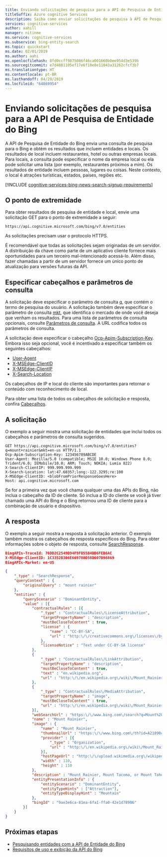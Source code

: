 ```yaml
---
title: Enviando solicitações de pesquisa para a API de Pesquisa de Entidade do Bing
titleSuffix: Azure cognitive Services
description: Saiba como enviar solicitações de pesquisa à API de Pesquisa de Entidade do Bing
services: cognitive-services
author: aahill
manager: nitinme
ms.service: cognitive-services
ms.subservice: bing-entity-search
ms.topic: quickstart
ms.date: 02/01/2019
ms.author: aahi
ms.openlocfilehash: 8fd0ccff9875086f46ca001660b0ee954d3e539b
ms.sourcegitcommit: e7d4881105ef17e6f10e8e11043a31262cfcf3b7
ms.translationtype: HT
ms.contentlocale: pt-BR
ms.lasthandoff: 04/29/2019
ms.locfileid: "64869954"
---
```

# <a name="sending-search-requests-to-the-bing-entity-search-api"></a>Enviando solicitações de pesquisa para a API de Pesquisa de Entidade do Bing

A API de Pesquisa de Entidade do Bing envia uma consulta de pesquisa para o Bing e obtém os resultados que incluem entidades e locais. Os resultados de local incluem restaurantes, hotel ou outras empresas locais. Para locais, a consulta pode especificar o nome da empresa local ou ela pode solicitar uma lista (por exemplo, restaurantes próximos a mim). Os resultados de entidade incluem pessoas, lugares ou coisas. Neste contexto, o local é atrações turísticas, estados, países, regiões etc. 

[!INCLUDE [cognitive-services-bing-news-search-signup-requirements](../../../../includes/cognitive-services-bing-entity-search-signup-requirements.md)]

## <a name="the-endpoint"></a>O ponto de extremidade

Para obter resultados de pesquisa de entidade e local, envie uma solicitação GET para o ponto de extremidade a seguir:  
  
```
https://api.cognitive.microsoft.com/bing/v7.0/entities
```

As solicitações precisam usar o protocolo HTTPS.

É recomendável que todas as solicitações sejam originadas de um servidor. A distribuição da chave como parte de um aplicativo cliente fornece mais oportunidades para um terceiro mal-intencionado acessá-lo. Além disso, fazer chamadas a partir de um servidor fornece um único ponto de atualização para versões futuras da API.

## <a name="specifying-query-parameters-and-headers"></a>Especificar cabeçalhos e parâmetros de consulta

A solicitação deve especificar o parâmetro de consulta [q](https://docs.microsoft.com/rest/api/cognitiveservices/bing-entities-api-v7-reference#query), que contém o termo de pesquisa do usuário. A solicitação também deve especificar o parâmetro de consulta [mkt](https://docs.microsoft.com/rest/api/cognitiveservices/bing-entities-api-v7-reference#mkt), que identifica o mercado de onde você deseja que venham os resultados. Para uma lista de parâmetros de consulta opcionais, consulte [Parâmetros de consulta](https://docs.microsoft.com/rest/api/cognitiveservices/bing-entities-api-v7-reference#query-parameters). A URL codifica todos os parâmetros de consulta.  
  
A solicitação deve especificar o cabeçalho [Ocp-Apim-Subscription-Key](https://docs.microsoft.com/rest/api/cognitiveservices/bing-entities-api-v7-reference#subscriptionkey). Embora isso seja opcional, você é incentivado a especificar também os seguintes cabeçalhos:  
  
-   [User-Agent](https://docs.microsoft.com/rest/api/cognitiveservices/bing-entities-api-v7-reference#useragent)  
-   [X-MSEdge-ClientID](https://docs.microsoft.com/rest/api/cognitiveservices/bing-entities-api-v7-reference#clientid)  
-   [X-MSEdge-ClientIP](https://docs.microsoft.com/rest/api/cognitiveservices/bing-entities-api-v7-reference#clientip)  
-   [X-Search-Location](https://docs.microsoft.com/rest/api/cognitiveservices/bing-entities-api-v7-reference#location)  

Os cabeçalhos de IP e local do cliente são importantes para retornar o conteúdo com reconhecimento de local.  

Para obter uma lista de todos os cabeçalhos de solicitação e resposta, confira [Cabeçalhos](https://docs.microsoft.com/rest/api/cognitiveservices/bing-entities-api-v7-reference#headers).

## <a name="the-request"></a>A solicitação

O exemplo a seguir mostra uma solicitação de entidades que inclui todos os cabeçalhos e parâmetros de consulta sugeridos. 

```  
GET https://api.cognitive.microsoft.com/bing/v7.0/entities?q=mount+rainier&mkt=en-us HTTP/1.1  
Ocp-Apim-Subscription-Key: 123456789ABCDE  
User-Agent: Mozilla/5.0 (compatible; MSIE 10.0; Windows Phone 8.0; Trident/6.0; IEMobile/10.0; ARM; Touch; NOKIA; Lumia 822)  
X-Search-ClientIP: 999.999.999.999  
X-Search-Location: lat:47.60357;long:-122.3295;re:100  
X-MSEdge-ClientID: <blobFromPriorResponseGoesHere>  
Host: api.cognitive.microsoft.com  
```  

Se for a primeira vez que você chama qualquer uma das APIs do Bing, não inclua o cabeçalho da ID de cliente. Só inclua a ID do cliente se você já tiver chamado uma API do Bing e o Bing retornou uma ID de cliente para a combinação de usuário e dispositivo.

## <a name="the-response"></a>A resposta

O exemplo a seguir mostra a resposta à solicitação anterior. O exemplo também mostra os cabeçalhos de resposta específicos do Bing. Para obter informações sobre o objeto de resposta, consulte [SearchResponse](https://docs.microsoft.com/rest/api/cognitiveservices/bing-entities-api-v7-reference#searchresponse).

```json
BingAPIs-TraceId: 76DD2C2549B94F9FB55B4BD6FEB6AC
X-MSEdge-ClientID: 1C3352B306E669780D58D607B96869
BingAPIs-Market: en-US

{
    "_type" : "SearchResponse",
    "queryContext" : {
        "originalQuery" : "mount rainier"
    },
    "entities" : {
        "queryScenario" : "DominantEntity",
        "value" : [{
            "contractualRules" : [{
                "_type" : "ContractualRules\/LicenseAttribution",
                "targetPropertyName" : "description",
                "mustBeCloseToContent" : true,
                "license" : {
                    "name" : "CC-BY-SA",
                    "url" : "http:\/\/creativecommons.org\/licenses\/by-sa\/3.0\/"
                },
                "licenseNotice" : "Text under CC-BY-SA license"
            },
            {
                "_type" : "ContractualRules\/LinkAttribution",
                "targetPropertyName" : "description",
                "mustBeCloseToContent" : true,
                "text" : "en.wikipedia.org",
                "url" : "http:\/\/en.wikipedia.org\/wiki\/Mount_Rainier"
            },
            {
                "_type" : "ContractualRules\/MediaAttribution",
                "targetPropertyName" : "image",
                "mustBeCloseToContent" : true,
                "url" : "http:\/\/en.wikipedia.org\/wiki\/Mount_Rainier"
            }],
            "webSearchUrl" : "https:\/\/www.bing.com\/search?q=Mount%20Rainier...",
            "name" : "Mount Rainier",
            "image" : {
                "name" : "Mount Rainier",
                "thumbnailUrl" : "https:\/\/www.bing.com\/th?id=A21890c0e1f...",
                "provider" : [{
                    "_type" : "Organization",
                    "url" : "http:\/\/en.wikipedia.org\/wiki\/Mount_Rainier"
                }],
                "hostPageUrl" : "http:\/\/upload.wikimedia.org\/wikipedia...",
                "width" : 110,
                "height" : 110
            },
            "description" : "Mount Rainier, Mount Tacoma, or Mount Tahoma is the highest...",
            "entityPresentationInfo" : {
                "entityScenario" : "DominantEntity",
                "entityTypeHints" : ["Attraction"],
                "entityTypeDisplayHint" : "Mountain"
            },
            "bingId" : "9ae3e6ca-81ea-6fa1-ffa0-42e1d78906"
        }]
    }
}
```


## <a name="next-steps"></a>Próximas etapas

* [Pesquisando entidades com a API de Entidade do Bing](search-for-entities.md)
* [Requisitos de uso e exibição da API do Bing](../use-display-requirements.md)